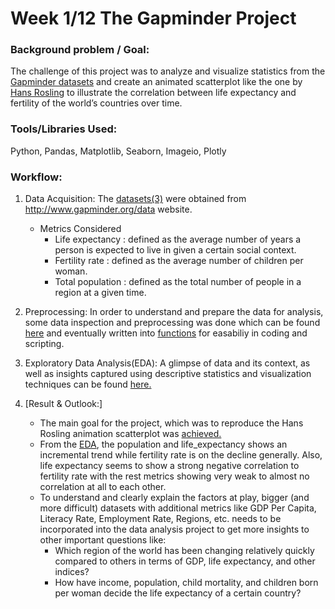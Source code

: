 # Week 1/12 The Gapminder Project
   
### Background problem / Goal:
The challenge of this project was to analyze and visualize statistics from the [Gapminder datasets](https://github.com/pbamoo/Data-Science-Bootcamp-Projects/tree/main/Week1_Visual_Data_Analysis/Data) and create an animated scatterplot like the one by [Hans Rosling](https://www.youtube.com/watch?v=jbkSRLYSojo) to illustrate the correlation between life expectancy and fertility of the world’s countries over time.

### Tools/Libraries Used: 
Python, Pandas, Matplotlib, Seaborn, Imageio, Plotly 

### Workflow:
1. Data Acquisition: 
The [datasets(3)](https://github.com/pbamoo/Data-Science-Bootcamp-Projects/tree/main/Week1_Visual_Data_Analysis/Data) were obtained from http://www.gapminder.org/data website. 
   * Metrics Considered
      - Life expectancy : defined as the average number of years a person is expected to live in given a certain social context. 
      - Fertility rate : defined as the average number of children per woman.
      - Total population : defined as the total number of people in a region at a given time.

2. Preprocessing:
In order to understand and prepare the data for analysis, some data inspection and preprocessing was done which can be found [here](https://github.com/pbamoo/Data-Science-Bootcamp-Projects/blob/main/Week1_Visual_Data_Analysis/Code/1_utils.ipynb) and eventually written into [functions](https://github.com/pbamoo/Data-Science-Bootcamp-Projects/blob/main/Week1_Visual_Data_Analysis/Code/utils.ipynb) for easabiliy in coding and scripting.

3. Exploratory Data Analysis(EDA):
A glimpse of data and its context, as well as insights captured using descriptive statistics and visualization techniques can be found [here.](https://github.com/pbamoo/Data-Science-Bootcamp-Projects/blob/main/Week1_Visual_Data_Analysis/Code/3_EDA.ipynb)

4. [Result & Outlook:]
   * The main goal for the project, which was to reproduce the Hans Rosling animation scatterplot was [achieved.](https://github.com/pbamoo/Data-Science-Bootcamp-Projects/tree/main/Week1_Visual_Data_Analysis/Images) 
   * From the [EDA](https://github.com/pbamoo/Data-Science-Bootcamp-Projects/blob/main/Week1_Visual_Data_Analysis/Code/3_EDA.ipynb), the population and life_expectancy shows an incremental trend while fertility rate is on the decline generally. Also, life expectancy seems to show a strong negative correlation to fertility rate with the rest metrics showing very weak to almost no correlation at all to each other.
   * To understand and clearly explain the factors at play, bigger (and more difficult) datasets with additional metrics like GDP Per Capita, Literacy Rate, Employment Rate, Regions, etc. needs to be incorporated into the data analysis project to get more insights to other important questions like:
      - Which region of the world has been changing relatively quickly compared to others in terms of GDP, life expectancy, and other indices?
      - How have income, population, child mortality, and children born per woman decide the life expectancy of a certain country?
